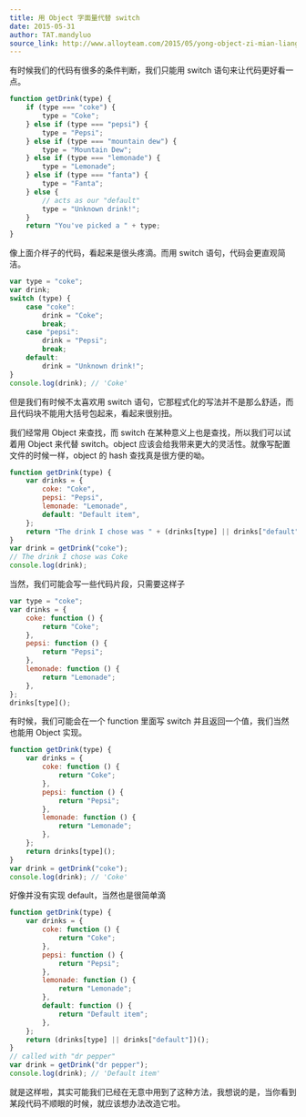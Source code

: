 ```yaml
---
title: 用 Object 字面量代替 switch
date: 2015-05-31
author: TAT.mandyluo
source_link: http://www.alloyteam.com/2015/05/yong-object-zi-mian-liang-dai-ti-switch/
---
```


<!-- {% raw %} - for jekyll -->

有时候我们的代码有很多的条件判断，我们只能用 switch 语句来让代码更好看一点。

```javascript
function getDrink(type) {
    if (type === "coke") {
        type = "Coke";
    } else if (type === "pepsi") {
        type = "Pepsi";
    } else if (type === "mountain dew") {
        type = "Mountain Dew";
    } else if (type === "lemonade") {
        type = "Lemonade";
    } else if (type === "fanta") {
        type = "Fanta";
    } else {
        // acts as our "default"
        type = "Unknown drink!";
    }
    return "You've picked a " + type;
}
```

像上面介样子的代码，看起来是很头疼滴。而用 switch 语句，代码会更直观简洁。

```javascript
var type = "coke";
var drink;
switch (type) {
    case "coke":
        drink = "Coke";
        break;
    case "pepsi":
        drink = "Pepsi";
        break;
    default:
        drink = "Unknown drink!";
}
console.log(drink); // 'Coke'
```

但是我们有时候不太喜欢用 switch 语句，它那程式化的写法并不是那么舒适，而且代码块不能用大括号包起来，看起来很别扭。

我们经常用 Object 来查找，而 switch 在某种意义上也是查找，所以我们可以试着用 Object 来代替 switch。object 应该会给我带来更大的灵活性。就像写配置文件的时候一样，object 的 hash 查找真是很方便的呦。

```javascript
function getDrink(type) {
    var drinks = {
        coke: "Coke",
        pepsi: "Pepsi",
        lemonade: "Lemonade",
        default: "Default item",
    };
    return "The drink I chose was " + (drinks[type] || drinks["default"]);
}
var drink = getDrink("coke");
// The drink I chose was Coke
console.log(drink);
```

当然，我们可能会写一些代码片段，只需要这样子

```javascript
var type = "coke";
var drinks = {
    coke: function () {
        return "Coke";
    },
    pepsi: function () {
        return "Pepsi";
    },
    lemonade: function () {
        return "Lemonade";
    },
};
drinks[type]();
```

有时候，我们可能会在一个 function 里面写 switch 并且返回一个值，我们当然也能用 Object 实现。

```javascript
function getDrink(type) {
    var drinks = {
        coke: function () {
            return "Coke";
        },
        pepsi: function () {
            return "Pepsi";
        },
        lemonade: function () {
            return "Lemonade";
        },
    };
    return drinks[type]();
}
var drink = getDrink("coke");
console.log(drink); // 'Coke'
```

好像并没有实现 default，当然也是很简单滴

```javascript
function getDrink(type) {
    var drinks = {
        coke: function () {
            return "Coke";
        },
        pepsi: function () {
            return "Pepsi";
        },
        lemonade: function () {
            return "Lemonade";
        },
        default: function () {
            return "Default item";
        },
    };
    return (drinks[type] || drinks["default"])();
}
// called with "dr pepper"
var drink = getDrink("dr pepper");
console.log(drink); // 'Default item'
```

就是这样啦，其实可能我们已经在无意中用到了这种方法，我想说的是，当你看到某段代码不顺眼的时候，就应该想办法改造它啦。

<!-- {% endraw %} - for jekyll -->